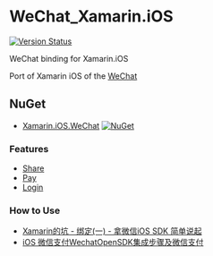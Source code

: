 # WeChat_Xamarin.iOS

[![Version Status](https://img.shields.io/cocoapods/v/WechatOpenSDK.svg?style=flat)](http://cocoadocs.org/docsets/WechatOpenSDK)

WeChat binding for Xamarin.iOS

Port of Xamarin iOS of the [WeChat](https://open.weixin.qq.com/cgi-bin/index?t=home/index&lang=en_US)

## NuGet
* [Xamarin.iOS.WeChat](https://www.nuget.org/packages/Xamarin.iOS.WeChat) [![NuGet](https://img.shields.io/nuget/v/Xamarin.iOS.WeChat.svg?label=NuGet)](https://www.nuget.org/packages/Xamarin.iOS.WeChat)

### Features

- [Share](https://open.weixin.qq.com/cgi-bin/showdocument?action=dir_list&t=resource/res_list&verify=1&id=open1419317332&token=&lang=en_US)
- [Pay](https://open.weixin.qq.com/cgi-bin/showdocument?action=dir_list&t=resource/res_list&verify=1&id=open1419317780&token=&lang=en_US)
- [Login](https://open.weixin.qq.com/cgi-bin/showdocument?action=dir_list&t=resource/res_list&verify=1&id=open1419317851&token=&lang=en_US)

### How to Use

- [Xamarin的坑 - 绑定(一) - 拿微信iOS SDK 简单说起](https://blog.csdn.net/kinfey/article/details/55517845)
- [iOS 微信支付WechatOpenSDK集成步骤及微信支付](https://blog.csdn.net/qq_33298465/article/details/80422571)
